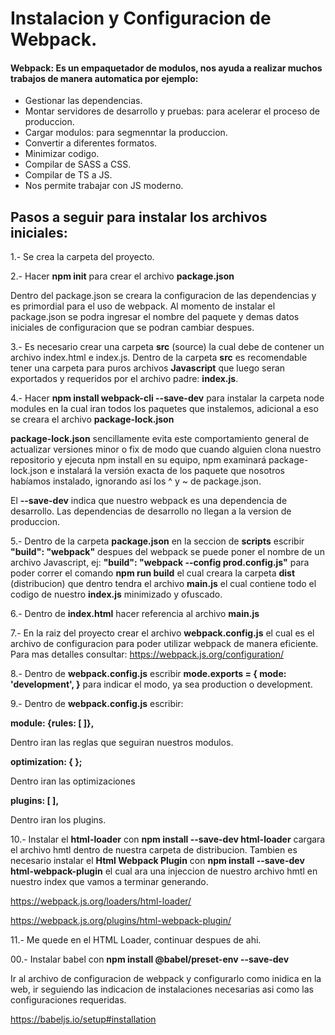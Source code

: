 # Instalacion y Configuracion de Webpack.
####  **Webpack**: Es un empaquetador de modulos, nos ayuda a realizar muchos trabajos de manera automatica por ejemplo:
* Gestionar las dependencias.
* Montar servidores de desarrollo y pruebas: para acelerar el proceso de produccion.
* Cargar modulos: para segmenntar la produccion.
* Convertir a diferentes formatos.
* Minimizar codigo.
* Compilar de SASS a CSS.
* Compilar de TS a JS.
* Nos permite trabajar con JS moderno.

## Pasos a seguir para instalar los archivos iniciales:

1.- Se crea la carpeta del proyecto.

2.- Hacer **npm init** para crear el archivo **package.json** 

Dentro del package.json se creara la configuracion de las dependencias y es primordial para el uso de webpack. Al momento de instalar el package.json se podra ingresar el nombre del paquete y demas datos iniciales de configuracion que se podran cambiar despues.

3.- Es necesario crear una carpeta **src** (source) la cual debe de contener un archivo index.html e index.js. Dentro de la carpeta **src** es recomendable tener una carpeta para puros archivos **Javascript** que luego seran exportados y requeridos por el archivo padre: **index.js**.

4.- Hacer **npm install webpack-cli --save-dev** para instalar la carpeta node modules en la cual iran todos los paquetes que instalemos, adicional a eso se creara el archivo **package-lock.json**

**package-lock.json** sencillamente evita este comportamiento general de actualizar versiones minor o fix de modo que cuando alguien clona nuestro repositorio y ejecuta npm install en su equipo, npm examinará package-lock.json e instalará la versión exacta de los paquete que nosotros habíamos instalado, ignorando así los ^ y ~ de package.json.

El **--save-dev** indica que nuestro webpack es una dependencia de desarrollo. Las dependencias de desarrollo no llegan a la  version de produccion.

5.- Dentro de la carpeta **package.json** en la seccion de **scripts** escribir **"build": "webpack"** despues del webpack se puede poner el nombre de un archivo Javascript, ej: **"build": "webpack --config prod.config.js"** para poder correr el comando **npm run build** el cual creara la carpeta **dist** (distribucion) que dentro tendra el archivo **main.js** el cual contiene todo el codigo de nuestro **index.js** minimizado y ofuscado.

6.- Dentro de **index.html** hacer referencia al archivo **main.js** 

7.- En la raiz del proyecto crear el archivo **webpack.config.js** el cual es el archivo de configuracion para poder utilizar webpack de manera eficiente. Para mas detalles consultar: https://webpack.js.org/configuration/

8.- Dentro de **webpack.config.js** escribir **mode.exports = { mode: 'development', }** para indicar el modo, ya sea production o development.

9.- Dentro de **webpack.config.js** escribir:

**module: {rules: [ ]},**

Dentro iran las reglas que seguiran nuestros modulos.

**optimization: { };**

Dentro iran las optimizaciones

**plugins: [ ],**

Dentro iran los plugins.

10.- Instalar el **html-loader** con **npm install --save-dev html-loader** cargara el archivo hmtl dentro de nuestra carpeta de distribucion. Tambien es necesario instalar el **Html Webpack Plugin** con **npm install --save-dev html-webpack-plugin** el cual ara una injeccion de nuestro archivo hmtl en nuestro index que vamos a terminar generando.

https://webpack.js.org/loaders/html-loader/

https://webpack.js.org/plugins/html-webpack-plugin/

11.-  Me quede en el HTML Loader, continuar despues de ahi.

00.- Instalar babel con **npm install @babel/preset-env --save-dev**

Ir al archivo de configuracion de webpack y configurarlo como inidica en la web, ir seguiendo las indicacion de instalaciones necesarias asi como las configuraciones requeridas.

https://babeljs.io/setup#installation




